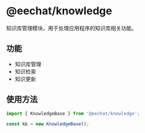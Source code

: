 # @eechat/knowledge

知识库管理模块，用于处理应用程序的知识库相关功能。

## 功能

- 知识库管理
- 知识检索
- 知识更新

## 使用方法

```typescript
import { KnowledgeBase } from '@eechat/knowledge';

const kb = new KnowledgeBase();